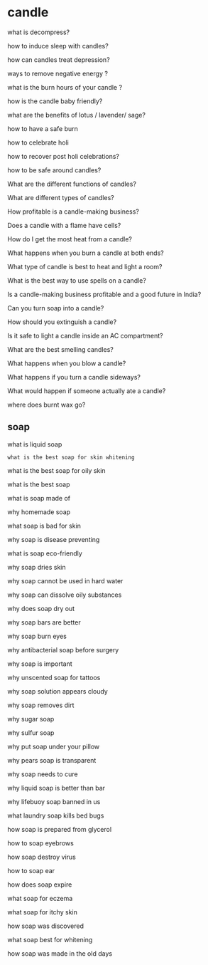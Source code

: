 # candle

what is decompress?

how to induce sleep with candles?

how can candles treat depression?

ways to remove negative energy ?


what is the burn hours of your candle ?

how is the candle baby friendly?

what are the benefits of lotus / lavender/ sage?

how to have a safe burn


how to celebrate holi

how to recover post holi celebrations?

how to be safe around candles?

What are the different functions of candles?

What are different types of candles?

How profitable is a candle-making business?

Does a candle with a flame have cells?

How do I get the most heat from a candle?

What happens when you burn a candle at both ends?

What type of candle is best to heat and light a room?

What is the best way to use spells on a candle?

Is a candle-making business profitable and a good future in India?

Can you turn soap into a candle?

How should you extinguish a candle?

Is it safe to light a candle inside an AC compartment?

What are the best smelling candles?

What happens when you blow a candle?

What happens if you turn a candle sideways?

What would happen if someone actually ate a candle?


where does burnt wax go?

## soap

   what is liquid soap

    what is the best soap for skin whitening
    
what is the best soap for oily skin
    
what is the best soap
   
 what is soap made of

why homemade soap

what soap is bad for skin

why soap is disease preventing

what is soap eco-friendly

why soap dries skin

why soap cannot be used in hard water

why soap can dissolve oily substances

why does soap dry out

why soap bars are better

why soap burn eyes

why antibacterial soap before surgery

why soap is important

why unscented soap for tattoos

why soap solution appears cloudy

why soap removes dirt

why sugar soap

why sulfur soap

why put soap under your pillow

why pears soap is transparent

why soap needs to cure

why liquid soap is better than bar

why lifebuoy soap banned in us

what laundry soap kills bed bugs

how soap is prepared from glycerol

how to soap eyebrows

how soap destroy virus

how to soap ear

how does soap expire

what soap for eczema

what soap for itchy skin

how soap was discovered

what soap best for whitening

how soap was made in the old days
